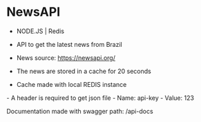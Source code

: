 # NewsAPI

- NODE.JS | Redis

- API to get the latest news from Brazil
- News source: https://newsapi.org/
- The news are stored in a cache for 20 seconds
- Cache made with local REDIS instance

<Headers>
- A header is required to get json file 
  - Name: api-key 
  - Value: 123

Documentation made with swagger
  path: /api-docs
  

